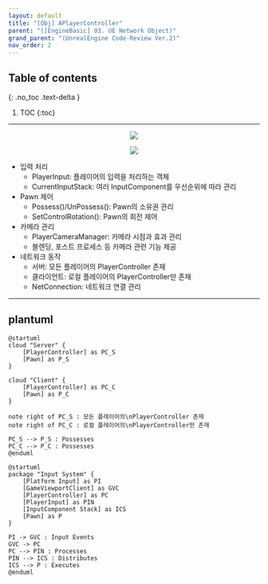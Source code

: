 ```yaml
---
layout: default
title: "[Obj] APlayerController"
parent: "([EngineBasic] 03. UE Network Object)"
grand_parent: "(UnrealEngine Code-Review Ver.2)"
nav_order: 2
---
```



## Table of contents
{: .no_toc .text-delta }

1. TOC
{:toc}

---

<p align="center">
  <img src="https://taehyungs-programming-blog.github.io/blog/assets/images/unreal/enginebasic/obj/19_1.png"/>
</p>

<p align="center">
  <img src="https://taehyungs-programming-blog.github.io/blog/assets/images/unreal/enginebasic/obj/19_2.png"/>
</p>

* 입력 처리
    * PlayerInput: 플레이어의 입력을 처리하는 객체
    * CurrentInputStack: 여러 InputComponent를 우선순위에 따라 관리
* Pawn 제어
    * Possess()/UnPossess(): Pawn의 소유권 관리
    * SetControlRotation(): Pawn의 회전 제어
* 카메라 관리
    * PlayerCameraManager: 카메라 시점과 효과 관리
    * 블렌딩, 포스트 프로세스 등 카메라 관련 기능 제공
* 네트워크 동작
    * 서버: 모든 플레이어의 PlayerController 존재
    * 클라이언트: 로컬 플레이어의 PlayerController만 존재
    * NetConnection: 네트워크 연결 관리

---

## plantuml

```
@startuml
cloud "Server" {
    [PlayerController] as PC_S
    [Pawn] as P_S
}

cloud "Client" {
    [PlayerController] as PC_C
    [Pawn] as P_C
}

note right of PC_S : 모든 플레이어의\nPlayerController 존재
note right of PC_C : 로컬 플레이어의\nPlayerController만 존재

PC_S --> P_S : Possesses
PC_C --> P_C : Possesses
@enduml
```

```
@startuml
package "Input System" {
    [Platform Input] as PI
    [GameViewportClient] as GVC
    [PlayerController] as PC
    [PlayerInput] as PIN
    [InputComponent Stack] as ICS
    [Pawn] as P
}

PI -> GVC : Input Events
GVC -> PC
PC --> PIN : Processes
PIN --> ICS : Distributes
ICS --> P : Executes
@enduml
```